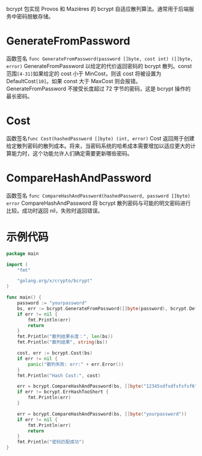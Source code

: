 bcrypt 包实现 Provos 和 Mazières 的 bcrypt 自适应散列算法。通常用于后端服务中密码脱敏存储。

# GenerateFromPassword

函数签名 `func GenerateFromPassword(password []byte, cost int) ([]byte, error)`
GenerateFromPassword 以给定的代价返回密码的 bcrypt 散列。const 范围`[4-31]`如果给定的 cost 小于 MinCost，则该 cost 将被设置为 DefaultCost`[10]`。如果 const 大于 MaxCost 则会报错。GenerateFromPassword 不接受长度超过 72 字节的密码，这是 bcrypt 操作的最长密码。

# Cost

函数签名`func Cost(hashedPassword []byte) (int, error)`
Cost 返回用于创建给定散列密码的散列成本。将来，当密码系统的哈希成本需要增加以适应更大的计算能力时，这个功能允许人们确定需要更新哪些密码。

# CompareHashAndPassword

函数签名 `func CompareHashAndPassword(hashedPassword, password []byte) error`
CompareHashAndPassword 将 bcrypt 散列密码与可能的明文密码进行比较。成功时返回 nil，失败时返回错误。

# 示例代码

```go
package main

import (
	"fmt"

	"golang.org/x/crypto/bcrypt"
)

func main() {
	password := "yourpassword"
	bs, err := bcrypt.GenerateFromPassword([]byte(password), bcrypt.DefaultCost)
	if err != nil {
		fmt.Println(err)
		return
	}
	fmt.Println("散列结果长度：", len(bs))
	fmt.Println("散列结果", string(bs))

	cost, err := bcrypt.Cost(bs)
	if err != nil {
		panic("散列失败: err:" + err.Error())
	}
	fmt.Println("Hash Cost:", cost)

	err = bcrypt.CompareHashAndPassword(bs, []byte("12345sdfsdfsfsfsf6"))
	if err != bcrypt.ErrHashTooShort {
		fmt.Println(err)
	}

	err = bcrypt.CompareHashAndPassword(bs, []byte("yourpassword"))
	if err != nil {
		fmt.Println(err)
		return
	}
	fmt.Println("密码匹配成功")
}

```
